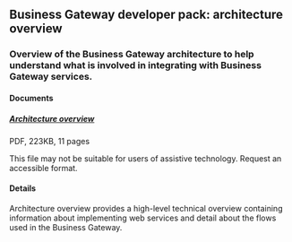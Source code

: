 ## Business Gateway developer pack: architecture overview

### Overview of the Business Gateway architecture to help understand what is involved in integrating with Business Gateway services.

#### Documents
##### [Architecture overview](../../pdfs/business-gateway-architecture-overview.pdf)
PDF, 223KB, 11 pages

This file may not be suitable for users of assistive technology. Request an accessible format.

#### Details
Architecture overview provides a high-level technical overview containing information about implementing web services and detail about the flows used in the Business Gateway.